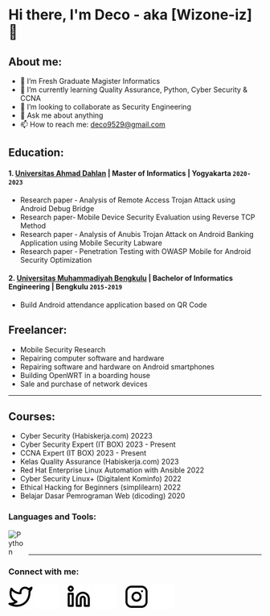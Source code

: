 # Hi there, I'm Deco - aka [Wizone-iz] 👋
## About me:
- 🔭 I’m Fresh Graduate Magister Informatics
- 🌱 I’m currently learning Quality Assurance, Python, Cyber Security & CCNA
- 👯 I’m looking to collaborate as Security Engineering
- 💬 Ask me about anything
- 📫 How to reach me: deco9529@gmail.com

## Education:

#### 1. [Universitas Ahmad Dahlan](https://uad.ac.id/) | Master of Informatics | Yogyakarta `2020-2023`
   - Research paper ‐ Analysis of Remote Access Trojan Attack using Android Debug Bridge
   - Research paper‐ Mobile Device Security Evaluation using Reverse TCP Method
   - Research paper ‐ Analysis of Anubis Trojan Attack on Android Banking Application using Mobile Security Labware
   - Research paper ‐ Penetration Testing with OWASP Mobile for Android Security Optimization
#### 2. [Universitas Muhammadiyah Bengkulu](https://umb.ac.id/) | Bachelor of Informatics Engineering | Bengkulu `2015-2019`
   -  Build Android attendance application based on QR Code

## Freelancer:
   - Mobile Security Research
   - Repairing computer software and hardware
   - Repairing software and hardware on Android smartphones
   - Building OpenWRT in a boarding house
   - Sale and purchase of network devices
---

## Courses:
   - Cyber Security (Habiskerja.com)                           20223
   - Cyber Security Expert (IT BOX)                            2023 - Present
   - CCNA Expert (IT BOX)                                      2023 - Present
   - Kelas Quality Assurance (Habiskerja.com)                  2023
   - Red Hat Enterprise Linux Automation with Ansible          2022
   - Cyber Security Linux+ (Digitalent Kominfo)                2022
   - Ethical Hacking for Beginners (simplilearn)               2022
   - Belajar Dasar Pemrograman Web (dicoding)                  2020

### Languages and Tools:

[<img align="left" alt="Python" width="30px" src="https://upload.wikimedia.org/wikipedia/commons/thumb/c/c3/Python-logo-notext.svg/110px-Python-logo-notext.svg.png?20100317150552" style="padding-right:10px;" />][webdev]
<br />
<br />

---
### Connect with me:

[![website](./img/twitter-light.svg)](https://twitter.com/apriliansyah95#gh-light-mode-only)
[![website](./img/twitter-dark.svg)](https://twitter.com/apriliansyah95#gh-dark-mode-only)
&nbsp;&nbsp;
[![website](./img/linkedin-light.svg)](https://www.linkedin.com/in/deco-aprilliansyah#gh-light-mode-only)
[![website](./img/linkedin-dark.svg)](https://www.linkedin.com/in/deco-aprilliansyahn#gh-dark-mode-only)
&nbsp;&nbsp;
[![website](./img/instagram-light.svg)](https://instagram.com/abcdeco.idn#gh-light-mode-only)
[![website](./img/instagram-dark.svg)](https://instagram.com/abcdeco.id#gh-dark-mode-only)



[webdev]: https://github.com/Wizone-izv/Wizone-iz
